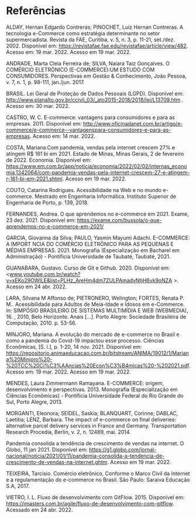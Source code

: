 # Referências

ALDAY, Hernan Edgardo Contreras; PINOCHET, Luiz Hernan Contreras. A tecnologia e-Commerce como estratégia determinante no setor supermercadista. Revista da FAE, Curitiba, v. 5, n. 3, p. 11-21, set./dez. 2002. Disponível em: https://revistafae.fae.edu/revistafae/article/view/482. Acesso em: 19 mar. 2022.  Acesso em 19 mar. 2022.

ANDRADE, Marta Cleia Ferreira de; SILVA, Naiara Taiz Gonçalves. O COMÉRCIO ELETRÔNICO (E-COMMERCE):UM ESTUDO COM CONSUMIDORES. Perspectivas em Gestão & Conhecimento, João Pessoa, v. 7, n. 1, p. 98-111, jan./jun. 2017.

BRASIL. Lei Geral de Proteção de Dados Pessoais (LGPD). Disponível em: http://www.planalto.gov.br/ccivil_03/_ato2015-2018/2018/lei/L13709.htm . Acesso em: 30 mar. 2022.

CASTRO, W. C. E-commerce: vantagens para consumidores e para as empresas. 2011. Disponível em: http://www.oficinadanet.com.br/artigo/e-commerce/e-commerce--vantagenspara-consumidores-e-para-as-empresas. Acesso em: 14 mar. 2022.

COSTA, Mariana.Com pandemia, vendas pela internet crescem 27% e atingem R$ 161 bi em 2021. Estado de Minas, Minas Gerais, 2 de fevereiro de 2022. Economia. Disponível em:
https://www.em.com.br/app/noticia/economia/2022/02/02/internas_economia,1342064/com-pandemia-vendas-pela-internet-crescem-27-e-atingem-r-161-bi-em-2021.shtml.  Acesso em 19 mar. 2022.

COUTO, Catarina Rodrigues. Acessibilidade na Web e no mundo e-commerce. Mestrado em Engenharia Informática. Instituto Superior de Engenharia de Porto, p. 139, 2018.

FERNANDES, Andrea. O que aprendemos no e-commerce em 2021. Exame, 23 dez. 2021. Disponível em: https://exame.com/bussola/o-que-aprendemos-no-e-commerce-em-2021/

GARCIA, Giovanna da Silva; PAULO, Yasmin Mayumi Adachi. E-COMMERCE: A IMPORT NCIA DO COMÉRCIO ELETRÔNICO PARA AS PEQUENAS E MÉDIAS EMPRESAS. 2021. Monografia (Especialização em Bacharel em Administração) - Pontifícia Universidade de Taubaté, Taubaté, 2021.

GUANABARA, Gustavo. Curso de Git e Github. 2020. Disponível em: <www.youtube.com.br/watch?v=xEKo29OWILE&list=PLHz_AreHm4dm7ZULPAmadvNhH6vk9oNZA >. Acesso em 24 abr. 2022.

LARA, Silvana M Affonso de; PIETRONERO, Welington; FORTES, Renata P. M.. Acessibilidade para Adultos de Meia-Idade e Idosos em e-Commerce. In: SIMPÓSIO BRASILEIRO DE SISTEMAS MULTIMÍDIA E WEB (WEBMEDIA), 16. , 2010, Belo Horizonte. Anais [...]. Porto Alegre: Sociedade Brasileira de Computação, 2010. p. 53-56.

MINJORO, Mariana. A evolução do mercado de e-commerce no Brasil e como a pandemia do Covid-19 impactou esse processo. Ciências Econômicas, [S. l.], p. 1-20, 14 nov. 2021. Disponível em: https://repositorio.animaeducacao.com.br/bitstream/ANIMA/19012/1/Mariana%20Minjoro%20-%20TCC%20Ci%C3%AAncias%20Econ%C3%B4micas%20-%202021.pdf. Acesso em: 19 mar. 2022.  Acesso em 19 mar. 2022.

MENDES, Laura Zimmermann Ramayana. E-COMMERCE: origem, desenvolvimento e perspectivas. 2013. Monografia (Especialização em Ciências Econômicas) - Pontifícia Universidade Federal do Rio Grande do Sul, Porto Alegre, 2013. 

MORGANTI, Eleonora; SEIDEL, Saskia; BLANQUART, Corinne; DABLAC, Laetitia; LENZ, Barbara. The impact of e-commerce on final deliveries: alternative parcel delivery services in France and Germany. Transportation Research Procedia, Berlin, v. 2, n. 12489, mai. 2014.

Pandemia consolida a tendência de crescimento de vendas na internet. O Globo, 11 jan 2021. Disponível em: https://g1.globo.com/jornal-nacional/noticia/2021/01/11/pandemia-consolida-a-tendencia-de-crescimento-de-vendas-na-internet.ghtm. Acesso em 19 mar. 2022.

TEIXEIRA, Tarcisio. Comércio eletrônico, Conforme o Marco Civil da Internet e a regulamentação do e-commerce no Brasil. São Paulo: Saraiva Educação S.A, 2017.

VIETRO, I. L. Fluxo de desenvolvimento com GitFlow. 2015. Disponível em: https://imasters.com.br/agile/fluxo-de-desenvolvimento-com-gitflow. Acessado em 24 abr. 2022.

